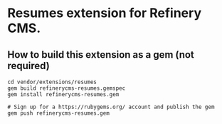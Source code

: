 # Resumes extension for Refinery CMS.

## How to build this extension as a gem (not required)

    cd vendor/extensions/resumes
    gem build refinerycms-resumes.gemspec
    gem install refinerycms-resumes.gem

    # Sign up for a https://rubygems.org/ account and publish the gem
    gem push refinerycms-resumes.gem
